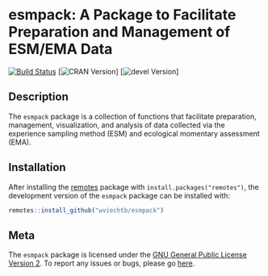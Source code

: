 esmpack: A Package to Facilitate Preparation and Management of ESM/EMA Data
===========================================================================

[![Build Status](https://travis-ci.org/wviechtb/esmpack.svg?branch=master)](https://travis-ci.org/wviechtb/esmpack)
[![CRAN Version](https://www.r-pkg.org/badges/version/esmpack)]
[![devel Version](https://img.shields.io/badge/devel-0.1--3-brightgreen.svg)]

## Description

The `esmpack` package is a collection of functions that facilitate preparation, management, visualization, and analysis of data collected via the experience sampling method (ESM) and ecological momentary assessment (EMA).

## Installation

After installing the [remotes](https://cran.r-project.org/package=remotes) package with ```install.packages("remotes")```, the development version of the `esmpack` package can be installed with:
```r
remotes::install_github("wviechtb/esmpack")
```

## Meta

The `esmpack` package is licensed under the [GNU General Public License Version 2](http://www.gnu.org/licenses/old-licenses/gpl-2.0.txt). To report any issues or bugs, please go [here](https://github.com/wviechtb/esmpack/issues).
